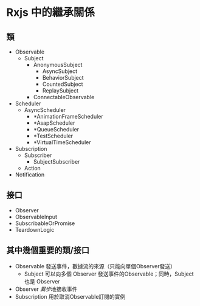 # Rxjs 中的繼承關係

## 類

- Observable
  - Subject
	  - AnonymousSubject
		- AsyncSubject
		- BehaviorSubject
		- CountedSubject
		- ReplaySubject
	- ConnectableObservable
- Scheduler
  - AsyncScheduler
	- *AnimationFrameScheduler
	- *AsapScheduler
	- *QueueScheduler
	- *TestScheduler
	- *VirtualTimeScheduler
- Subscription
	- Subscriber
		- SubjectSubscriber
	- Action
- Notification

## 接口

- Observer
- ObservableInput
- SubscribableOrPromise
- TeardownLogic

## 其中幾個重要的類/接口

- Observable 發送事件，數據流的來源（只能向單個Observer發送）
  - Subject 可以向多個 Observer 發送事件的Observable；同時，Subject 也是 Observer
- Observer *異步*地接收事件
- Subscription 用於取消Observable訂閱的實例

